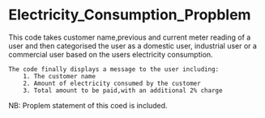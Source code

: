 # Electricity_Consumption_Propblem

This code takes customer name,previous and current meter reading of a 
    user and then categorised the user as a domestic user, industrial user
    or a commercial user based on the users electricity consumption.
    
    The code finally displays a message to the user including:
        1. The customer name
        2. Amount of electricity consumed by the customer
        3. Total amount to be paid,with an additional 2% charge
        
        
  NB: Proplem statement of this coed is included.

